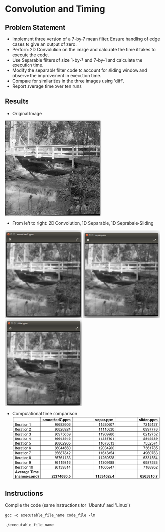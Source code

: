 # Convolution and Timing

## Problem Statement
- Implement three version of a 7-by-7 mean filter. Ensure handling of edge cases to give an output of zero.
- Perform 2D Convolution on the image and calculate the time it takes to execute the code.
- Use Separable filters of size 1-by-7 and 7-by-1 and calculate the execution time.
- Modify the separable filter code to account for sliding window and observe the improvement in execution time.
- Compare for similarities in the  three images using 'diff'.
- Report average time over ten runs.

## Results 
- Original Image
<p float="left">
  <img src="https://github.com/srivas18/ECE6310-Introduction-to-Computer-Vision/blob/master/Lab1-Convolution-and-Timing/bridge.PNG" width="310" />
</p>

- From left to right: 2D Convolution, 1D Separable, 1D Seprabale-Sliding
<p float="left">
  <img src="https://github.com/srivas18/ECE6310-Introduction-to-Computer-Vision/blob/master/Lab1-Convolution-and-Timing/smoothed7.png" width="250" />
  <img src="https://github.com/srivas18/ECE6310-Introduction-to-Computer-Vision/blob/master/Lab1-Convolution-and-Timing/separ.png" width="250" />
  <img src="https://github.com/srivas18/ECE6310-Introduction-to-Computer-Vision/blob/master/Lab1-Convolution-and-Timing/slide.png" width="250" />
</p>

- Computational time comparison
![](https://github.com/srivas18/ECE6310-Introduction-to-Computer-Vision/blob/master/Lab1-Convolution-and-Timing/time.PNG)

## Instructions
Compile the code (same instructions for 'Ubuntu' and 'Linux')
 
`gcc -o executable_file_name code_file -lm`

`./executable_file_name`